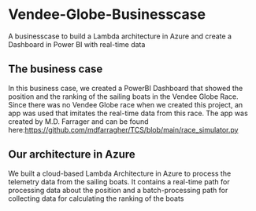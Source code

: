 # Vendee-Globe-Businesscase
A businesscase to build a Lambda architecture in Azure and create a Dashboard in Power BI with real-time data

## The business case
In this business case, we created a PowerBI Dashboard that showed the position and the ranking of the sailing boats in the Vendee Globe Race. 
Since there was no Vendee Globe race when we created this project, an app was used that imitates the real-time data from this race. The app was created by M.D. Farrager and can be found here:https://github.com/mdfarragher/TCS/blob/main/race_simulator.py

## Our architecture in Azure
We built a cloud-based Lambda Architecture in Azure to process the telemetry data from the
sailing boats. It contains a real-time path for processing data about the position and a batch-processing path
for collecting data for calculating the ranking of the boats
